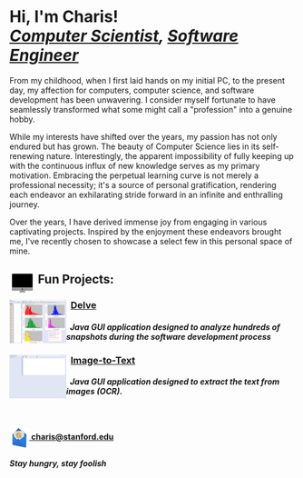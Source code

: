 <h1>Hi, I'm Charis!<br/>
    <i><a href="https://github.com/c-h-a-r-i-s/Education">Computer Scientist</a>, <a href="https://www.linkedin.com/in/charis-charitsis">Software Engineer</a></i>
</h1>

<p>From my childhood, when I first laid hands on my initial PC, to the present day, my affection for computers, computer science, and software development has been unwavering. I consider myself fortunate to have seamlessly transformed what some might call a "profession" into a genuine hobby.</p><p>While my interests have shifted over the years, my passion has not only endured but has grown. The beauty of Computer Science lies in its self-renewing nature. Interestingly, the apparent impossibility of fully keeping up with the continuous influx of new knowledge serves as my primary motivation. Embracing the perpetual learning curve is not merely a professional necessity; it's a source of personal gratification, rendering each endeavor an exhilarating stride forward in an infinite and enthralling journey.</p>
<p>Over the years, I have derived immense joy from engaging in various captivating projects. Inspired by the enjoyment these endeavors brought me, I've recently chosen to showcase a select few in this personal space of mine.</p>

<h2>
    <img align="left" alt="Fun" width="45px" src="https://github.com/c-h-a-r-i-s/resources/blob/main/images/profile/fun_projects.gif"/>&nbsp;Fun Projects:
</h2>

<h3>
    <a href="https://github.com/c-h-a-r-i-s/Delve">
        <img align="left" alt="Delve thumbnail" width="100px" src="https://github.com/c-h-a-r-i-s/resources/blob/main/images/profile/delve.gif"/>
    </a>&nbsp;
    <a href="https://github.com/c-h-a-r-i-s/Delve">Delve</a><br>
    <h4>&nbsp;&nbsp;<i>Java GUI application designed to analyze hundreds of snapshots during the software development process</i></h4>
</h3>

<h3>
    <a href="https://github.com/c-h-a-r-i-s/ImageToText">
        <img align="left" alt="Image-to-Text thumbnail" width="100px" src="https://github.com/c-h-a-r-i-s/resources/blob/main/images/profile/image-to-text.gif"/>
    </a>&nbsp;
    <a href="https://github.com/c-h-a-r-i-s/ImageToText">Image-to-Text</a><br>
    <h4>&nbsp;&nbsp;<i>Java GUI application designed to extract the text from images (OCR).</i></h4>
</h3>

<br>
<h4>
    <a href="mailto:charis@stanford.edu">
        <img align="center" alt="Charis Charitsis | E-mail" width="35px" src="https://github.com/c-h-a-r-i-s/resources/blob/main/images/profile/email.png"/>
    </a>
    <a href="mailto:charis@stanford.edu">charis@stanford.edu</a>
</h4>

<h4><i>Stay hungry, stay foolish</i></h4>
